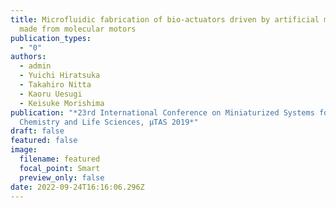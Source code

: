 ```yaml
---
title: Microfluidic fabrication of bio-actuators driven by artificial muscles
  made from molecular motors
publication_types:
  - "0"
authors:
  - admin
  - Yuichi Hiratsuka
  - Takahiro Nitta
  - Kaoru Uesugi
  - Keisuke Morishima
publication: "*23rd International Conference on Miniaturized Systems for
  Chemistry and Life Sciences, µTAS 2019*"
draft: false
featured: false
image:
  filename: featured
  focal_point: Smart
  preview_only: false
date: 2022-09-24T16:16:06.296Z
---
```

